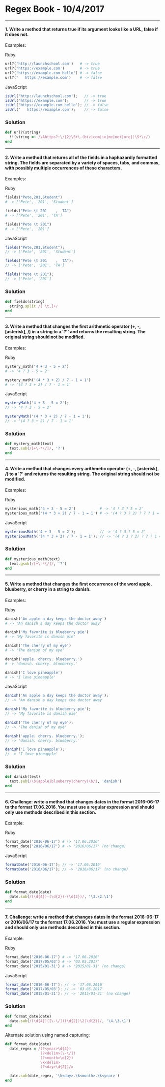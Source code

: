 
[comment]: # (exercises.md)

# Regex Book - 10/4/2017

---
#### 1. Write a method that returns true if its argument looks like a URL, false if it does not.

Examples:

Ruby
``` ruby
url?('http://launchschool.com')   # -> true
url?('https://example.com')       # -> true
url?('https://example.com hello') # -> false
url?('   https://example.com')    # -> false
```

JavaScript
``` javascript
isUrl('http://launchschool.com');   // -> true
isUrl('https://example.com');       // -> true
isUrl('https://example.com hello'); // -> false
isUrl('   https://example.com');    // -> false
```

### Solution
``` ruby
def url?(string)
  !!(string =~ /\Ahttps?:\/{2}\S+\.(biz|com|io|me|net|org|)\S*\z/)
end
```

---

#### 2. Write a method that returns all of the fields in a haphazardly formatted string. The fields are separated by a variety of spaces, tabs, and commas, with possibly multiple occurrences of these characters.

Examples:

Ruby
``` ruby
fields("Pete,201,Student")
# -> ['Pete', '201', 'Student']

fields("Pete \t 201    ,  TA")
# -> ['Pete', '201', 'TA']

fields("Pete \t 201")
# -> ['Pete', '201']
```

JavaScript
``` javascript
fields("Pete,201,Student");
// -> ['Pete', '201', 'Student']

fields("Pete \t 201    ,  TA");
// -> ['Pete', '201', 'TA']

fields("Pete \t 201");
// -> ['Pete', '201']
```

### Solution
``` ruby
def fields(string)
  string.split /[ \t,]+/
end
```

---

#### 3. Write a method that changes the first arithmetic operator (+, -, [asterisk], /) in a string to a '?'' and returns the resulting string. The original string should not be modified.

Examples:

Ruby
``` ruby
mystery_math('4 + 3 - 5 = 2')
# -> '4 ? 3 - 5 = 2'

mystery_math('(4 * 3 + 2) / 7 - 1 = 1')
# -> '(4 ? 3 + 2) / 7 - 1 = 1'
```

JavaScript
``` javascript
mysteryMath('4 + 3 - 5 = 2');
// -> '4 ? 3 - 5 = 2'

mysteryMath('(4 * 3 + 2) / 7 - 1 = 1');
// -> '(4 ? 3 + 2) / 7 - 1 = 1'
```

### Solution
``` ruby
def mystery_math(text)
  text.sub(/[+\-*\/]/, '?')
end
```

---

#### 4. Write a method that changes every arithmetic operator (+, -, [asterisk], /) to a '?' and returns the resulting string. The original string should not be modified.

Examples:

Ruby
``` ruby
mysterious_math('4 + 3 - 5 = 2')           # -> '4 ? 3 ? 5 = 2'
mysterious_math('(4 * 3 + 2) / 7 - 1 = 1') # -> '(4 ? 3 ? 2) ? 7 ? 1 = 1'
```
JavaScript
``` javascript
mysteriousMath('4 + 3 - 5 = 2');           // -> '4 ? 3 ? 5 = 2'
mysteriousMath('(4 * 3 + 2) / 7 - 1 = 1'); // -> '(4 ? 3 ? 2) ? 7 ? 1 = 1'
```

### Solution
``` ruby
def mysterious_math(text)
  text.gsub(/[+\-*\/]/, '?')
end
```

---
#### 5. Write a method that changes the first occurrence of the word apple, blueberry, or cherry in a string to danish.

Examples:

Ruby
``` ruby
danish('An apple a day keeps the doctor away')
# -> 'An danish a day keeps the doctor away'

danish('My favorite is blueberry pie')
# -> 'My favorite is danish pie'

danish('The cherry of my eye')
# -> 'The danish of my eye'

danish('apple. cherry. blueberry.')
# -> 'danish. cherry. blueberry.'

danish('I love pineapple')
# -> 'I love pineapple'
```
JavaScript
``` javascript
danish('An apple a day keeps the doctor away');
// -> 'An danish a day keeps the doctor away'

danish('My favorite is blueberry pie');
// -> 'My favorite is danish pie'

danish('The cherry of my eye');
// -> 'The danish of my eye'

danish('apple. cherry. blueberry.');
// -> 'danish. cherry. blueberry.'

danish('I love pineapple');
// -> 'I love pineapple'
```

### Solution
``` ruby
def danish(text)
  text.sub(/\b(apple|blueberry|cherry)\b/i, 'danish')
end
```

---
#### 6. Challenge: write a method that changes dates in the format 2016-06-17 to the format 17.06.2016. You must use a regular expression and should only use methods described in this section.

Example:

Ruby
``` ruby
format_date('2016-06-17') # -> '17.06.2016'
format_date('2016/06/17') # -> '2016/06/17' (no change)
```
JavaScript
``` javascript
formatDate('2016-06-17'); // -> '17.06.2016'
formatDate('2016/06/17'); // -> '2016/06/17' (no change)
```

### Solution
``` ruby
def format_date(date)
  date.sub(/(\d{4})-(\d{2})-(\d{2})/, '\3.\2.\1')
end
```

---
#### 7. Challenge: write a method that changes dates in the format 2016-06-17 or 2016/06/17 to the format 17.06.2016. You must use a regular expression and should only use methods described in this section.

Example:

Ruby
``` ruby
format_date('2016-06-17') # -> '17.06.2016'
format_date('2017/05/03') # -> '03.05.2017'
format_date('2015/01-31') # -> '2015/01-31' (no change)
```
JavaScript
``` javascript
format_date('2016-06-17'); // -> '17.06.2016'
format_date('2017/05/03'); // -> '03.05.2017'
format_date('2015/01-31'); // -> '2015/01-31' (no change)
```

### Solution
``` ruby
def format_date(date)
  date.sub(/(\d{4})([\-\/])(\d{2})\2(\d{2})/, '\4.\3.\1')
end
```

Alternate solution using named capturing:
``` ruby
def format_date(date)
  date_regex = /(?<year>\d{4})
                (?<delim>[\-\/])
                (?<month>\d{2})
                \k<delim>
                (?<day>\d{2})/x

  date.sub(date_regex, '\k<day>.\k<month>.\k<year>')
end
```
